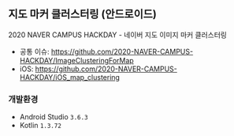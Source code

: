 ## 지도 마커 클러스터링 (안드로이드) 
2020 NAVER CAMPUS HACKDAY - 네이버 지도 이미지 마커 클러스터링
- 공통 이슈: https://github.com/2020-NAVER-CAMPUS-HACKDAY/ImageClusteringForMap
- iOS: https://github.com/2020-NAVER-CAMPUS-HACKDAY/iOS_map_clustering

### 개발환경
- Android Studio `3.6.3`
- Kotlin `1.3.72`
